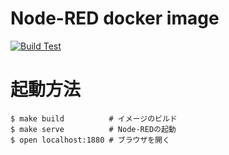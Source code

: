 # Node-RED docker image 

[![Build Test](https://github.com/makeOurCity/docker-node-red/actions/workflows/build.yml/badge.svg)](https://github.com/makeOurCity/docker-node-red/actions/workflows/build.yml)

# 起動方法

```console
$ make build          # イメージのビルド
$ make serve          # Node-REDの起動
$ open localhost:1880 # ブラウザを開く
```
